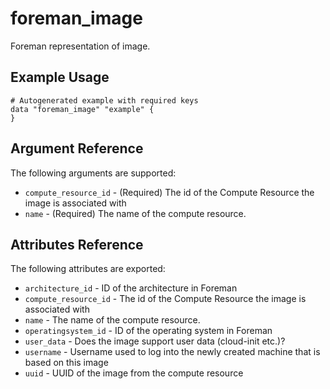
# foreman_image


Foreman representation of image.


## Example Usage

```
# Autogenerated example with required keys
data "foreman_image" "example" {
}
```


## Argument Reference

The following arguments are supported:

- `compute_resource_id` - (Required) The id of the Compute Resource the image is associated with
- `name` - (Required) The name of the compute resource.


## Attributes Reference

The following attributes are exported:

- `architecture_id` - ID of the architecture in Foreman
- `compute_resource_id` - The id of the Compute Resource the image is associated with
- `name` - The name of the compute resource.
- `operatingsystem_id` - ID of the operating system in Foreman
- `user_data` - Does the image support user data (cloud-init etc.)?
- `username` - Username used to log into the newly created machine that is based on this image
- `uuid` - UUID of the image from the compute resource

